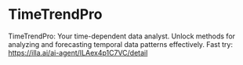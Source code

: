 # TimeTrendPro
TimeTrendPro: Your time-dependent data analyst. Unlock methods for analyzing and forecasting temporal data patterns effectively.
Fast try: https://illa.ai/ai-agent/ILAex4p1C7VC/detail
